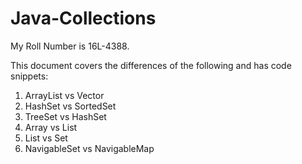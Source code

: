 # Java-Collections

My Roll Number is 16L-4388.

This document covers the differences of the following and has code snippets:
1.	ArrayList vs Vector
2.	HashSet vs SortedSet	
3.	TreeSet vs HashSet
4.	Array vs List
5.	List vs Set
6.	NavigableSet vs NavigableMap


